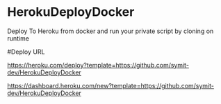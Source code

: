 # HerokuDeployDocker
Deploy To Heroku from docker and run your private script by cloning on runtime

#Deploy URL

https://heroku.com/deploy?template=https://github.com/symit-dev/HerokuDeployDocker

https://dashboard.heroku.com/new?template=https://github.com/symit-dev/HerokuDeployDocker
